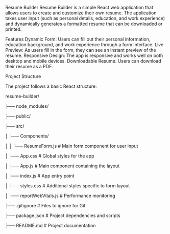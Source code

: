 Resume Builder
Resume Builder is a simple React web application that allows users to create and customize their own resume. The application takes user input (such as personal details, education, and work experience) and dynamically generates a formatted resume that can be downloaded or printed.

Features
Dynamic Form: Users can fill out their personal information, education background, and work experience through a form interface.
Live Preview: As users fill in the form, they can see an instant preview of the resume.
Responsive Design: The app is responsive and works well on both desktop and mobile devices.
Downloadable Resume: Users can download their resume as a PDF.

Project Structure

The project follows a basic React structure:

resume-builder/


  ├── node_modules/
  
  ├── public/
  
  ├── src/
  
  │   ├── Components/
  
  │   │   └── ResumeForm.js   # Main form component for user input
  
  │   ├── App.css             # Global styles for the app
  
  │   ├── App.js              # Main component containing the layout
  
  │   ├── index.js            # App entry point
  
  │   ├── styles.css          # Additional styles specific to form layout
  
  │   └── reportWebVitals.js  # Performance monitoring
  
  ├── .gitignore              # Files to ignore for Git
  
  ├── package.json            # Project dependencies and scripts
  
  ├── README.md               # Project documentation




